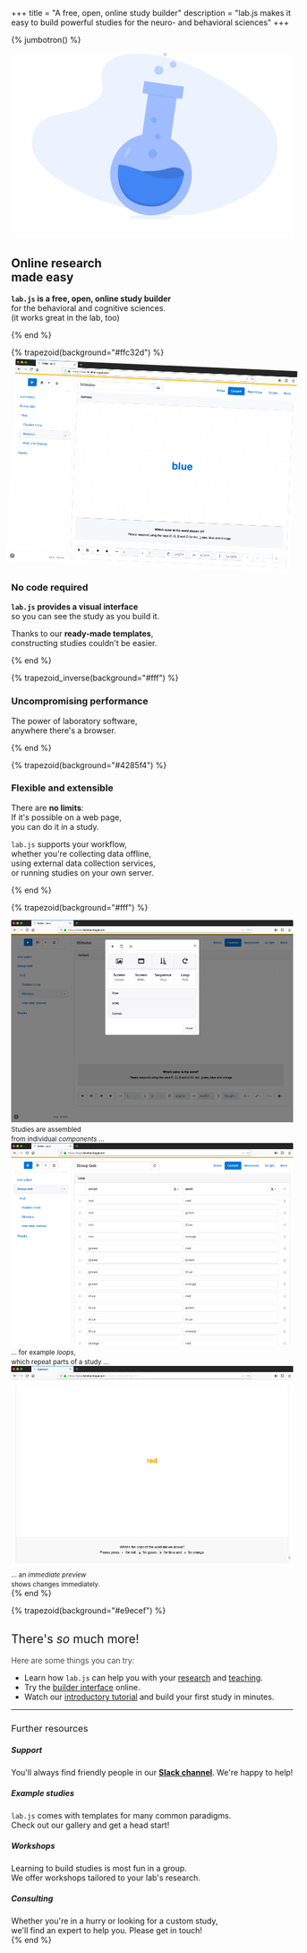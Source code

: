 +++
title = "A free, open, online study builder"
description = "lab.js makes it easy to build powerful studies for the neuro- and behavioral sciences"
+++

{% jumbotron() %}
  <div class="container">
    <div class="row">
      <div class="col-lg-7 order-lg-12">
        <img src="science.svg" alt="Beaker with fluid and bubbles" class="w-100">
      </div>
      <div class="col-lg-5 order-lg-1 mt-5 text-center text-lg-left">
        <h2 class="display-4 mb-4">
          Online research<br>made easy
        </h2>
        <p class="lead">
          <strong>
            <code>lab.js</code> is a free, open, online study builder
          </strong><br>
          for the behavioral and cognitive sciences.<br>
          <span class="text-muted">
            (it works great in the lab, too)
          </span>
        </p>
      </div>
    </div>
  </div>
{% end %}

{% trapezoid(background="#ffc32d") %}
  <div class="container my-5">
    <div class="row">
      <div class="col-lg order-lg-12 screenshot text-center text-lg-left">
        <img src="builder_screenshot_1000.png" alt="lab.js builder interface screenshot" class="w-75" style="transform: rotate(2.5deg)">
      </div>
      <div class="col-lg order-lg-1 text-center text-lg-right d-lg-flex align-items-center justify-content-end">
        <div class="pl-lg-5 pt-5 pt-lg-0">
          <h3 class="h4"><strong>No code</strong> required</h3>
          <p><strong><code>lab.js</code> provides a visual interface</strong><br>
          so you can see the study as you build it.</p>
          <p>Thanks to our <strong>ready-made templates</strong>,<br>
          constructing studies couldn't be easier.</p>
        </div>
      </div>
    </div>
  </div>
{% end %}

{% trapezoid_inverse(background="#fff") %}
  <div class="container my-5">
    <div class="row">
      <div class="col-lg text-center text-lg-right d-lg-flex align-items-center justify-content-end">
        <i
          class="fas fa-stopwatch fa-fw fa-10x text-muted"
          style="transform: rotate(-15deg)"
        ></i>
      </div>
      <div class="col text-center text-lg-left d-lg-flex align-items-center justify-content-start">
        <div class="pr-lg-5 pt-5 pt-lg-3">
          <h3 class="h4"><strong>Uncompromising</strong> performance</h3>
          <p>The power of laboratory software,<br>
          anywhere there's a browser.</p>
        </div>
      </div>
    </div>
  </div>
{% end %}

{% trapezoid(background="#4285f4") %}
  <div class="container text-light my-5">
    <div class="row">
      <div class="col-lg order-lg-12 text-center text-lg-left d-lg-flex align-items-center justify-content-start">
        <i
          class="fas fa-plug fa-fw fa-10x text-light"
          style="transform: rotate(20deg)"
        ></i>
      </div>
      <div class="col-lg order-lg-1 text-center text-lg-right d-lg-flex align-items-center justify-content-end">
        <div class="pr-lg-5 pt-5 pt-lg-0">
          <h3 class="h4"><strong>Flexible</strong> and extensible</h3>
          <p>There are <strong>no limits</strong>:<br>
          If it's possible on a web page,<br>
          you can do it in a study.</p>
          <p><code>lab.js</code> supports your workflow,<br>
          whether you're collecting data offline,<br>
          using external data collection services,<br>
          or running studies on your own server.</p>
        </div>
      </div>
    </div>
  </div>
{% end %}

{% trapezoid(background="#fff") %}
  <div class="container">
    <div class="row">
      <div class="col-md screenshot py-4 pb-md-0">
        <img src="builder_screenshot_components_1000.png" alt="Adding components" class="w-100">
        <small class="text-muted">Studies are assembled<br>from individual <em>components</em> ...</small>
      </div>
      <div class="col-md screenshot py-4 pb-md-0">
        <img src="builder_screenshot_loop_1000.png" alt="Loop component view" class="w-100">
        <small class="text-muted">... for example <em>loops</em>,<br>which repeat parts of a study ...</small>
      </div>
      <div class="col-md screenshot py-4 pb-md-0">
        <img src="builder_screenshot_preview_1000.png" alt="Study preview" class="w-100">
        <small class="text-muted">... an <em>immediate preview</em><br>shows changes immediately.</small>
      </div>
    </div>
  </div>
{% end %}

{% trapezoid(background="#e9ecef") %}
  <div class="container py-4">
    <div class="row">
      <div class="col-lg pt-4 pt-md-0">
        <div class="pr-5">
          <h2 class="mt-0 mb-1" style="font-weight: 400">There's <em>so</em> much more!</h2>
          <p class="lead mt-2" style="font-weight: 300">Here are some things you can try:</p>
          <ul>
            <li>Learn how <code>lab.js</code> can help you with your <a href="/for/research">research</a> and <a href="/for/teaching">teaching</a>.</li>
            <li>Try the <a href="https://labjs.felixhenninger.com" target="_blank" rel="noopener">builder interface</a> online.</li>
            <li>Watch our <a href="https://labjs.readthedocs.io/en/latest/learn/builder/" target="_blank" rel="noopener">introductory tutorial</a> and build your first study in minutes.</li>
          </ul>
        </div>
      </div>
      <div class="col-lg font-weight-light">
        <hr class="d-lg-none py-2">
        <h3 class="d-lg-none mt-1 mb-4" style="font-weight: 400">Further resources</h3>
        <div class="media mb-4">
          <div class="media-body pr-5">
            <h5 class="mt-0 mb-1">Support</h5>
            You'll always find friendly people in our <a href="https://slackin-nmbrcrnchrs.herokuapp.com/" target="_blank" rel="noopener"><strong>Slack channel</strong></a>. We're happy to help!
          </div>
          <i class="ml-3 fas fa-life-ring fa-fw"></i>
        </div>
        <div class="media mb-4">
          <div class="media-body">
            <h5 class="mt-0 mb-1">Example studies</h5>
            <code>lab.js</code> comes with templates for many common paradigms.<br>
            Check out our gallery and get a head start!
          </div>
          <i class="ml-3 fas fa-box-open fa-fw"></i>
        </div>
        <div class="media mb-4">
          <div class="media-body">
            <h5 class="mt-0 mb-1">Workshops</h5>
            Learning to build studies is most fun in a group.<br>
            We offer workshops tailored to your lab's research.
          </div>
          <i class="ml-3 fas fa-graduation-cap fa-fw"></i>
        </div>
        <div class="media mb-4">
          <div class="media-body">
            <h5 class="mt-0 mb-1">Consulting</h5>
            Whether you're in a hurry or looking for a custom study,<br>
            we'll find an expert to help you. Please get in touch!
          </div>
          <i class="ml-3 fas fa-hands-helping fa-fw"></i>
        </div>
      </div>
    </div>
  </div>
{% end %}
